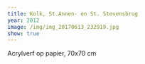 ```yaml
---
title: Kolk, St.Annen- en St. Stevensbrug
year: 2012
image: /img/img_20170613_232919.jpg
show: true
---
```

Acrylverf op papier, 70x70 cm